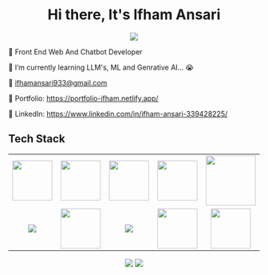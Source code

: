 <body>
  <div align="center">
    <h1> Hi there, It's Ifham Ansari<a href="https://ameenhamza.github.io/Portfolio-theme/"></h1>
  </div>
<p align="center">
<a href="https://github.com/Ifham-Ansari"><img src="https://readme-typing-svg.herokuapp.com/?lines=Front+End+Web+Developer;Chatbot+Developer;Machine+Learning+Engineer;&font=Roboto&size=26&duration=3500&pause=500&center=true&width=500&height=50&color=eab676"></a>
	

🤵 Front End Web And Chatbot Developer 

📓 I’m currently learning LLM's, ML and Genrative AI... 😭

📧  ifhamansari933@gmail.com

🎨 Portfolio: https://portfolio-ifham.netlify.app/

💼 LinkedIn: https://www.linkedin.com/in/ifham-ansari-339428225/

 
<h2>Tech Stack</h2>

<table width="100">
<tr>

 <td align='center'>
        <img src="https://upload.wikimedia.org/wikipedia/commons/thumb/3/38/HTML5_Badge.svg/600px-HTML5_Badge.svg.png"  width="80">
    </td>

<td align='center' width="200">
        <img src="https://cdn.pixabay.com/photo/2017/08/05/11/16/logo-2582747_640.png" width="80">
    </td>

<td align='center' width="200">
        <img src="https://github.com/abranhe/programming-languages-logos/blob/master/src/javascript/javascript.svg" width="80">
    </td>

 <td align='center' width="200">
        <img src="https://www.drupal.org/files/project-images/bootstrap5.jpeg" width="80">
    </td>

 <td align='center' width="200">
        <img src="https://www.vectorlogo.zone/logos/reactjs/reactjs-ar21.svg" width="100">
    </td>
 
</tr>
 
<tr>

<td align='center' width="200">
        <img src="https://logos-world.net/wp-content/uploads/2022/07/Java-Logo.png">
    </td>

<td align='center' width="200">
        <img src="https://upload.wikimedia.org/wikipedia/commons/thumb/c/c3/Python-logo-notext.svg/1200px-Python-logo-notext.svg.png" width="80">
    </td>

<td align='center' width="200">
        <img src="https://1000logos.net/wp-content/uploads/2020/08/MySQL-Logo.png">
    </td>

<td align='center' width="200">
        <img src="https://git-scm.com/images/logos/downloads/Git-Icon-1788C.png" width="80">
    </td>

 <td align='center'>
        <img src="https://encrypted-tbn0.gstatic.com/images?q=tbn:ANd9GcRdiuS4wdOSTmlzl6hpbsggfnf9GDqtZVGyLg&usqp=CAU" width="80">
    </td>

</tr>
 

    
</table>
</p>
<p align="center">
<a href="https://www.linkedin.com/in/ifham-ansari-339428225/"><img src="https://img.shields.io/badge/-Ifham%20Ansari-0077B5?style=flat&logo=Linkedin&logoColor=white"/></a>
<a href="mailto:ifhamansari933@gmail.com"><img src="https://img.shields.io/badge/-ifhamansari933@gmail.com-D14836?style=flat&logo=Gmail&logoColor=white"/></a>
 </p>
 
<br>
